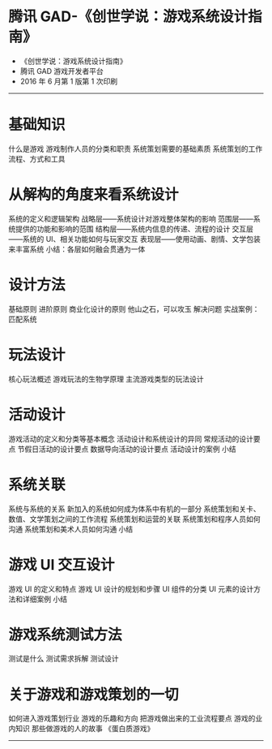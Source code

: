 # 腾讯 GAD-《创世学说：游戏系统设计指南》

* 《创世学说：游戏系统设计指南》
* 腾讯 GAD 游戏开发者平台
* 2016 年 6 月第 1 版第 1 次印刷

-------

# 基础知识

什么是游戏
游戏制作人员的分类和职责
系统策划需要的基础素质
系统策划的工作流程、方式和工具

# 从解构的角度来看系统设计

系统的定义和逻辑架构
战略层——系统设计对游戏整体架构的影响
范围层——系统提供的功能和影响的范围
结构层——系统内信息的传递、流程的设计
交互层——系统的 UI、相关功能如何与玩家交互
表现层——使用动画、剧情、文学包装来丰富系统
小结：各层如何融会贯通为一体

# 设计方法

基础原则
进阶原则
商业化设计的原则
他山之石，可以攻玉
解决问题
实战案例：匹配系统

# 玩法设计

核心玩法概述
游戏玩法的生物学原理
主流游戏类型的玩法设计

# 活动设计

游戏活动的定义和分类等基本概念
活动设计和系统设计的异同
常规活动的设计要点
节假日活动的设计要点
数据导向活动的设计要点
活动设计的案例
小结

# 系统关联

系统与系统的关系
新加入的系统如何成为体系中有机的一部分
系统策划和关卡、数值、文学策划之间的工作流程
系统策划和运营的关联
系统策划和程序人员如何沟通
系统策划和美术人员如何沟通
小结

# 游戏 UI 交互设计

游戏 UI 的定义和特点
游戏 UI 设计的规划和步骤
UI 组件的分类
UI 元素的设计方法和详细案例
小结

# 游戏系统测试方法

测试是什么
测试需求拆解
测试设计

# 关于游戏和游戏策划的一切

如何进入游戏策划行业
游戏的乐趣和方向
把游戏做出来的工业流程要点
游戏的业内知识
那些做游戏的人的故事
《蛋白质游戏》


-------


